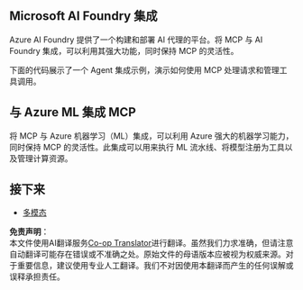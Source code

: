 <!--
CO_OP_TRANSLATOR_METADATA:
{
  "original_hash": "f1262ab21f5ebbe1003fb0114c7ca545",
  "translation_date": "2025-06-02T20:42:07+00:00",
  "source_file": "05-AdvancedTopics/mcp-integration/README.md",
  "language_code": "zh"
}
-->
## Microsoft AI Foundry 集成

Azure AI Foundry 提供了一个构建和部署 AI 代理的平台。将 MCP 与 AI Foundry 集成，可以利用其强大功能，同时保持 MCP 的灵活性。

下面的代码展示了一个 Agent 集成示例，演示如何使用 MCP 处理请求和管理工具调用。

## 与 Azure ML 集成 MCP

将 MCP 与 Azure 机器学习（ML）集成，可以利用 Azure 强大的机器学习能力，同时保持 MCP 的灵活性。此集成可以用来执行 ML 流水线、将模型注册为工具以及管理计算资源。

## 接下来

- [多模态](../mcp-multi-modality/README.md)

**免责声明**：  
本文件使用AI翻译服务[Co-op Translator](https://github.com/Azure/co-op-translator)进行翻译。虽然我们力求准确，但请注意自动翻译可能存在错误或不准确之处。原始文件的母语版本应被视为权威来源。对于重要信息，建议使用专业人工翻译。我们不对因使用本翻译而产生的任何误解或误释承担责任。